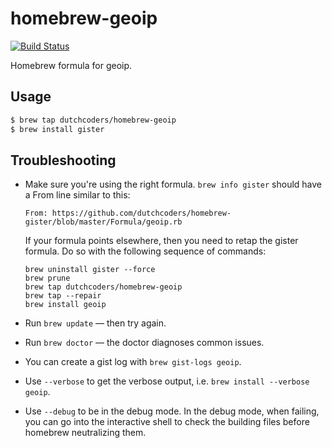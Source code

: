 homebrew-geoip
===============
[![Build Status](https://travis-ci.org/dutchcoders/homebrew-geoip.svg?branch=master)](https://travis-ci.org/dutchcoders/homebrew-geoip)

Homebrew formula for geoip.

## Usage

```bash
$ brew tap dutchcoders/homebrew-geoip
$ brew install gister
```

## Troubleshooting

* Make sure you're using the right formula.  `brew info gister` should have a
  From line similar to this:

  ```text
  From: https://github.com/dutchcoders/homebrew-gister/blob/master/Formula/geoip.rb
  ```

  If your formula points elsewhere, then you need to retap the gister formula.
  Do so with the following sequence of commands:

  ```text
  brew uninstall gister --force
  brew prune
  brew tap dutchcoders/homebrew-geoip
  brew tap --repair
  brew install geoip
  ```
* Run `brew update` — then try again.
* Run `brew doctor` — the doctor diagnoses common issues.
* You can create a gist log with `brew gist-logs geoip`.
* Use `--verbose` to get the verbose output, i.e. `brew install --verbose geoip`.
* Use `--debug` to be in the debug mode. In the debug mode, when failing, you
  can go into the interactive shell to check the building files before homebrew
  neutralizing them.
